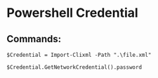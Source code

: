 # Powershell Credential

## Commands:

    $Credential = Import-Clixml -Path ".\file.xml"

    $Credential.GetNetworkCredential().password
